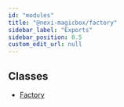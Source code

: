 ```yaml
---
id: "modules"
title: "@nexi-magicbox/factory"
sidebar_label: "Exports"
sidebar_position: 0.5
custom_edit_url: null
---
```


## Classes

- [Factory](classes/Factory.md)
